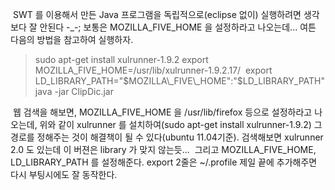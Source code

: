  SWT 를 이용해서 만든 Java 프로그램을 독립적으로(eclipse 없이) 실행하려면 생각보다 잘 안된다 -\_-; 보통은 MOZILLA\_FIVE\_HOME 을 설정하라고 나오는데... 여튼 다음의 방법을 참고하여 실행하자.
 

> sudo apt-get install xulrunner-1.9.2
> export MOZILLA\_FIVE\_HOME=/usr/lib/xulrunner-1.9.2.17/ 
> export LD\_LIBRARY\_PATH="$MOZILLA\_FIVE\_HOME":"$LD\_LIBRARY\_PATH"
> java -jar ClipDic.jar

 웹 검색을 해보면, MOZILLA\_FIVE\_HOME 을 /usr/lib/firefox 등으로 설정하라고 나오는데, 위와 같이 xulrunner 를 설치하여(sudo apt-get install xulrunner-1.9.2) 그 경로를 정해주는 것이 해결책이 될 수 있다(ubuntu 11.04기준). 검색해보면 xulrunner 2.0 도 있는데 이 버젼은 library 가 맞지 않는듯...
 그리고 MOZILLA\_FIVE\_HOME, LD\_LIBRARY\_PATH 를 설정해준다. export 2줄은 ~/.profile 제일 끝에 추가해주면 다시 부팅시에도 잘 동작한다.
 
